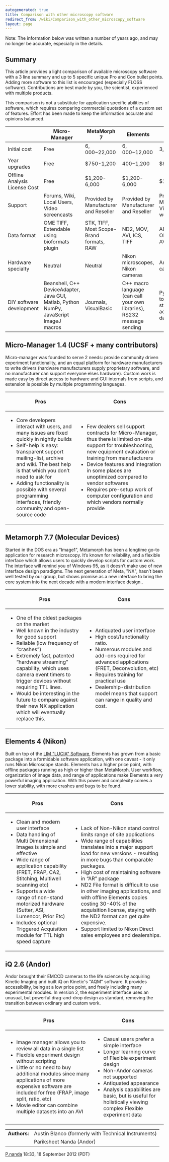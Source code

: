 ```yaml
---
autogenerated: true
title: Comparison with other microscopy software
redirect_from: /wiki/Comparison_with_other_microscopy_software
layout: page
---
```


Note: The information below was written a number of years ago, and may
no longer be accurate, especially in the details.

## Summary

This article provides a light comparison of available microscopy
software with a 3 line summary and up to 5 specific unique Pro and Con
bullet points. Adding more software to this list is encouraged
(especially FLOSS software). Contributions are best made by you, the
scientist, experienced with multiple products.

This comparison is not a substitute for application specific abilities
of software, which requires comparing commercial quotations of a custom
set of features. Effort has been made to keep the information accurate
and opinions balanced.

|                               | Micro-Manager                                                                          | MetaMorph 7                              | Elements                                                                | iQ                                                            |
|-------------------------------|----------------------------------------------------------------------------------------|------------------------------------------|-------------------------------------------------------------------------|---------------------------------------------------------------|
| Initial cost                  | Free                                                                                   | $6,000-$22,000                           | $6,000-$12,000                                                          | $3,500-$6,000                                                 |
| Year upgrades                 | Free                                                                                   | $750-1,200                               | $400-$1,200                                                             | $860                                                          |
| Offline Analysis License Cost | Free                                                                                   | $1,200-6,000                             | $1,200-6,000                                                            | $1,500                                                        |
| Support                       | Forums, Wiki, Local Users, Video screencasts                                           | Provided by Manufacturer and Reseller    | Provided by Manufacturer and Reseller                                   | Provided by Manufacturer, Video webinars                      |
| Data format                   | OME TIFF, Extendable using bioformats plugin                                           | STK, TIFF, Most Scope-Brand formats, RAW | ND2, MOV, AVI, ICS, TIFF                                                | ABD TIFF, OME TIFF, AVI                                       |
| Hardware specialty            | Neutral                                                                                | Neutral                                  | Nikon microscopes, Nikon cameras                                        | Andor cameras                                                 |
| DIY software development      | Beanshell, C++ DeviceAdapter, Java GUI, Matlab, Python NumPy, JavaScript ImageJ macros | Journals, VisualBasic                    | C++ macro language (can call your own libraries), RS232 message sending | Python hooks to acquisition state, NumPy access to data cache |

## Micro-Manager 1.4 (UCSF + many contributors)

Micro-manager was founded to serve 2 needs: provide community driven
experiment functionality, and an equal platform for hardware
manufacturers to write drivers (hardware manufacturers supply
proprietary software, and no manufacturer can support everyone elses
hardware). Custom work is made easy by direct access to hardware and GUI
internals from scripts, and extension is possible by multiple
programming languages.

<table>
<thead>
<tr class="header">
<th><p>Pros</p></th>
<th><p>Cons</p></th>
</tr>
</thead>
<tbody>
<tr class="odd">
<td><ul>
<li>Core developers interact with users, and many issues are fixed quickly in nightly builds</li>
<li>Self-help is easy: transparent support mailing-list, archive and wiki. The best help is that which you don’t need to ask for</li>
<li>Adding functionality is possible with several programming interfaces, friendly community and open-source code</li>
</ul></td>
<td><ul>
<li>Few dealers sell support contracts for Micro-Manager, thus there is limited on-site support for troubleshooting, new equipment evaluation or training from manufacturers</li>
<li>Device features and integration in some places are unoptimized compared to vendor softwares</li>
<li>Requires pre-setup work of computer configuration and which vendors normally provide</li>
</ul></td>
</tr>
</tbody>
</table>

## Metamorph 7.7 (Molecular Devices)

Started in the DOS era as "Image1", Metamorph has been a longtime go-to
application for research microscopy. It’s known for reliability, and a
flexible interface which allows users to quickly develop scripts for
custom work. The interface will remind you of Windows 95, as it doesn’t
make use of new interface design paradigms. The next generation of Meta,
"NX", hasn’t been well tested by our group, but shows promise as a new
interface to bring the core system into the next decade with a modern
interface design..

<table>
<thead>
<tr class="header">
<th><p>Pros</p></th>
<th><p>Cons</p></th>
</tr>
</thead>
<tbody>
<tr class="odd">
<td><ul>
<li>One of the oldest packages on the market</li>
<li>Well known in the industry for good support</li>
<li>Reliable (low frequency of “crashes”)</li>
<li>Extremely fast, patented “hardware streaming” capability, which uses camera event timers to trigger devices without requiring TTL lines.</li>
<li>Would be interesting in the future to compare against their new NX application which will eventually replace this.</li>
</ul></td>
<td><ul>
<li>Antiquated user interface</li>
<li>High cost/functionality ratio.</li>
<li>Numerous modules and add-ons required for advanced applications (FRET, Deconvolution, etc)</li>
<li>Requires training for practical use</li>
<li>Dealership-distribution model means that support can range in quality and cost.</li>
</ul></td>
</tr>
</tbody>
</table>

## Elements 4 (Nikon)

Built on top of the [LIM "LUCIA" Software](http://www.lucia.cz/),
Elements has grown from a basic package into a formidable software
application, with one caveat - it only runs Nikon Microscope stands.
Elements has a higher price point, with offline packages running as high
or higher than MetaMorph. User workflow, organization of image data, and
range of applications make Elements a very powerful imaging application.
With this power and complexity comes a lower stability, with more
crashes and bugs to be found.

<table>
<thead>
<tr class="header">
<th><p>Pros</p></th>
<th><p>Cons</p></th>
</tr>
</thead>
<tbody>
<tr class="odd">
<td><ul>
<li>Clean and modern user interface</li>
<li>Data handling of Multi Dimensional Images is simple and effective</li>
<li>Wide range of application capability (FRET, FRAP, CA2, Stitching, Multiwell scanning etc)</li>
<li>Supports a wide range of non-stand motorized hardware (Sutter, ASI, Lumencor, Prior Etc)</li>
<li>Includes optional Triggered Acquisition module for TTL high speed capture</li>
</ul></td>
<td><ul>
<li>Lack of Non-Nikon stand control limits range of site applications</li>
<li>Wide range of capabilities translates into a major support load for new versions - resulting in more bugs than comparable packages.</li>
<li>High cost of maintaining software in “AR” package</li>
<li>ND2 File format is difficult to use in other imaging applications, and with offline Elements copies costing 30-40% of the acquisition license, staying with the ND2 format can get quite expensive.</li>
<li>Support limited to Nikon Direct sales employees and dealerships.</li>
</ul></td>
</tr>
</tbody>
</table>

## iQ 2.6 (Andor)

Andor brought their EMCCD cameras to the life sciences by acquiring
Kinetic Imaging and built iQ on Kinetic's "AQM" software. It provides
accessibility, being at a low price point, and freely including many
experimental modules. In version 2, the experiment interface uses an
unusual, but powerful drag-and-drop design as standard, removing the
transition between ordinary and custom work.

<table>
<thead>
<tr class="header">
<th><p>Pros</p></th>
<th><p>Cons</p></th>
</tr>
</thead>
<tbody>
<tr class="odd">
<td><ul>
<li>Image manager allows you to review all data in a single list</li>
<li>Flexible experiment design without scripting</li>
<li>Little or no need to buy additional modules since many applications of more expensive software are included for free (FRAP, image split, ratio, etc)</li>
<li>Movie editor can combine multiple datasets into an AVI</li>
</ul></td>
<td><ul>
<li>Casual users prefer a simple interface</li>
<li>Longer learning curve of Flexible experiment design</li>
<li>Non-Andor cameras not supported</li>
<li>Antiquated appearance</li>
<li>Analysis capabilities are basic, but is useful for holistically viewing complex Flexible experiment data</li>
</ul></td>
</tr>
</tbody>
</table>

|              |                                                     |
|--------------|-----------------------------------------------------|
| **Authors:** | Austin Blanco (formerly with Technical Instruments) |
|              | Pariksheet Nanda (Andor)                            |

[P.nanda](/users/P.nanda) 18:33, 18 September 2012 (PDT)


